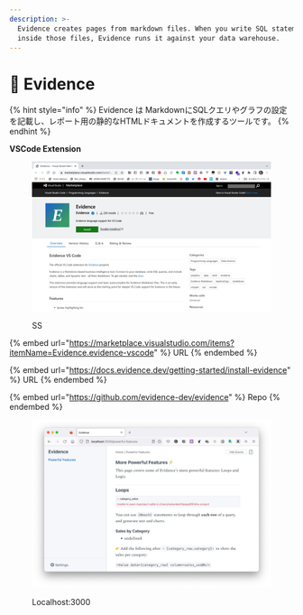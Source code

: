 ```yaml
---
description: >-
  Evidence creates pages from markdown files. When you write SQL statements
  inside those files, Evidence runs it against your data warehouse.
---
```


# 💾 Evidence

{% hint style="info" %}
Evidence は MarkdownにSQLクエリやグラフの設定を記載し、レポート用の静的なHTMLドキュメントを作成するツールです。
{% endhint %}

**VSCode Extension**

<figure><img src=".gitbook/assets/IMGSS 20221219evidence_vscide_extension.jpg" alt=""><figcaption><p>SS</p></figcaption></figure>

{% embed url="https://marketplace.visualstudio.com/items?itemName=Evidence.evidence-vscode" %}
URL
{% endembed %}

{% embed url="https://docs.evidence.dev/getting-started/install-evidence" %}
URL
{% endembed %}

{% embed url="https://github.com/evidence-dev/evidence" %}
Repo
{% endembed %}

<figure><img src=".gitbook/assets/SS_evidence.jpg" alt=""><figcaption><p>Localhost:3000</p></figcaption></figure>

